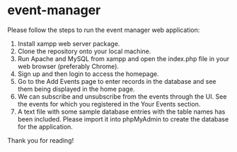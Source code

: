 # event-manager
Please follow the steps to run the event manager web application:

1. Install xampp web server package.
2. Clone the repository onto your local machine.
3. Run Apache and MySQL from xampp and open the index.php file in your web browser (preferably Chrome).
4. Sign up and then login to access the homepage.
5. Go to the Add Events page to enter records in the database and see them being displayed in the home page.
6. We can subscribe and unsubscribe from the events through the UI. See the events for which you registered in the Your Events section.
7. A text file with some sample database entries with the table names has been included. Please import it into phpMyAdmin to create the database for the application.

Thank you for reading!
